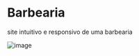 # Barbearia
site intuitivo e responsivo de uma barbearia

![image](https://github.com/marinacanal/Barbearia/assets/121324624/41c93d1c-9801-4c03-9a78-65698f079471)

